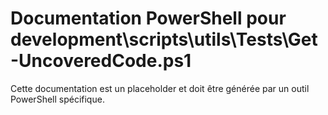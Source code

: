 # Documentation PowerShell pour development\scripts\utils\Tests\Get-UncoveredCode.ps1

Cette documentation est un placeholder et doit être générée par un outil PowerShell spécifique.
